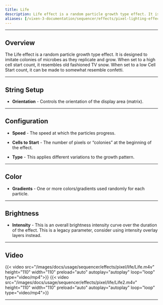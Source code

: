 ```yaml
---
title: Life
description: Life effect is a random particle growth type effect. It is designed to imitate colonies of microbes as they replicate and grow.
aliases: [/vixen-3-documentation/sequencer/effects/pixel-lighting-effects/life/]
---
```


---

## Overview

The Life effect is a random particle growth type effect. 
It is designed to imitate colonies of microbes as they replicate and grow. When set to a high cell start count, it resembles old fashioned TV snow. 
When set to a low Cell Start count, it can be made to somewhat resemble confetti.

---

## String Setup
 
  * **Orientation** - Controls the orientation of the display area (matrix).
---

## Configuration

* **Speed** - The speed at which the particles progress.

* **Cells to Start** - The number of pixels or &#8220;colonies&#8221; at the beginning of the effect.

* **Type** - This applies different variations to the growth pattern.

---

## Color

* **Gradients** -  One or more colors/gradients used randomly for each particle.

 ---

## Brightness

* **Intensity** - This is an overall brightness intensity curve over the duration of the effect.
                  This is a legacy parameter, consider using intensity overlay layers instead.
                 
---

## Video

{{< video src="/images/docs/usage/sequencer/effects/pixel/life/Life.m4v" height="110" width="110" preload="auto" autoplay="autoplay" loop="loop" type="video/mp4">}}
{{< video src="/images/docs/usage/sequencer/effects/pixel/life/Life2.m4v" height="110" width="110" preload="auto" autoplay="autoplay" loop="loop" type="video/mp4">}}

 ---

